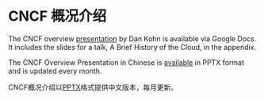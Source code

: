 # CNCF 概况介绍

The CNCF overview [presentation](https://docs.google.com/presentation/d/1BoxFeENJcINgHbKfygXpXROchiRO2LBT-pzdaOFr4Zg/edit) by Dan Kohn is available via Google Docs. It includes the slides for a talk, A Brief History of the Cloud, in the appendix.

The CNCF Overview Presentation in Chinese is [available](https://github.com/cncf/presentations/raw/master/chinese/CNCF_Overview_CH.pptx) in PPTX format and is updated every month.

CNCF概况介绍以[PPTX](https://github.com/cncf/presentations/raw/master/chinese/CNCF_Overview_CH.pptx)格式提供中文版本，每月更新。
